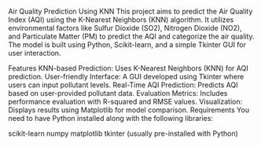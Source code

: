 Air Quality Prediction Using KNN
This project aims to predict the Air Quality Index (AQI) using the K-Nearest Neighbors (KNN) algorithm. It utilizes environmental factors like Sulfur Dioxide (SO2), Nitrogen Dioxide (NO2), and Particulate Matter (PM) to predict the AQI and categorize the air quality. The model is built using Python, Scikit-learn, and a simple Tkinter GUI for user interaction.

Features
KNN-based Prediction: Uses K-Nearest Neighbors (KNN) for AQI prediction.
User-friendly Interface: A GUI developed using Tkinter where users can input pollutant levels.
Real-Time AQI Prediction: Predicts AQI based on user-provided pollutant data.
Evaluation Metrics: Includes performance evaluation with R-squared and RMSE values.
Visualization: Displays results using Matplotlib for model comparison.
Requirements
You need to have Python installed along with the following libraries:

scikit-learn
numpy
matplotlib
tkinter (usually pre-installed with Python)
